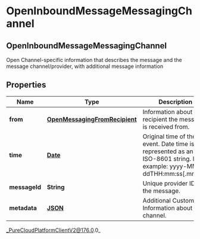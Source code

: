# OpenInboundMessageMessagingChannel

## OpenInboundMessageMessagingChannel
Open Channel-specific information that describes the message and the message channel/provider, with additional message information

## Properties

|Name | Type | Description | Notes|
|------------ | ------------- | ------------- | -------------|
| **from** | [**OpenMessagingFromRecipient**](OpenMessagingFromRecipient) | Information about the recipient the message is received from. | |
| **time** | [**Date**](Date) | Original time of the event. Date time is represented as an ISO-8601 string. For example: yyyy-MM-ddTHH:mm:ss[.mmm]Z | |
| **messageId** | **String** | Unique provider ID of the message. | [optional] |
| **metadata** | [**JSON**](JSON) | Additional Custom Information about the channel. | [optional] |



_PureCloudPlatformClientV2@176.0.0_
